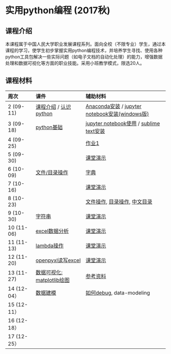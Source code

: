 # 实用python编程 (2017秋)

## 课程介绍

本课程属于中国人民大学职业发展课程系列。面向全校（不限专业）学生，通过本课程的学习，使学生初步掌握实用python编程技术，并培养学生寻找、使用各种python工具包解决一些实际问题（如电子文档的自动化处理）的能力，增强数据处理和数据可视化等方面的职业技能。采用小班教学模式，限选20人。


## 课程材料

| 周次  | 课件 | 辅助材料 |
|:---- |:---- |:---- 
| 2 (09-11)  | [课程介绍](about-the-course.pdf) / [认识python](lecture1-intro.pdf)  | [Anaconda安装](install-anaconda.pdf) / [jupyter notebook安装(windows版)](install-jupyter-win.pdf)  |
| 3 (09-18)  | [python基础](lecture2-basic.pdf) | [jupyter notebook使用](jupyter-notebook.pdf) / [sublime text安装](sublime-intro.pdf) | 
| 4 (09-25) | | [作业1](assignments/a1.md) |
| 5 (09-30) | | [课堂演示](notebook/20170930.ipynb) | 
| 6 (10-09) | [文件/目录操作](lecture3-file.pdf) | [字典](http://www.runoob.com/python/python-dictionary.html) |
| 7 (10-16) |  | [课堂演示](notebook/20171016.ipynb) |
| 8 (10-23) |  | [文件操作](notebook/find_file.ipynb), [目录操作](notebook/os_cmd.ipynb), [中文目录](notebook/run_py.ipynb) | 
| 9 (10-30) | [字符串](lecture4-string.pdf) | [课堂演示](notebook/20171030.ipynb) |
| 10 (11-06) | [excel数据分析](lecture5-excel.pdf) | [课堂演示](notebook/excel-code.ipynb) |
| 11 (11-13) | [lambda操作](support-lambda.pdf) | [课堂演示](notebook/lambda.ipynb) |
| 12 (11-20) | [openpyxl读写excel](lecture6-openpyxl.pdf) | [课堂演示](notebook/openpyxl-tutorial.ipynb) |
| 13 (11-27) | [数据可视化: matplotlib绘图](notebook/matplotlib-tutorial.ipynb) | [参考资料](http://nbviewer.jupyter.org/github/jrjohansson/scientific-python-lectures/blob/master/Lecture-4-Matplotlib.ipynb) |
| 14 (12-04）| [数据建模](lecture8-data-modeling.pdf) | [如何debug](notebook/debug.ipynb), data-modeling|
| 15 (12-11）| | |
| 16 (12-18）| | |
| 17 (12-25）| | |
